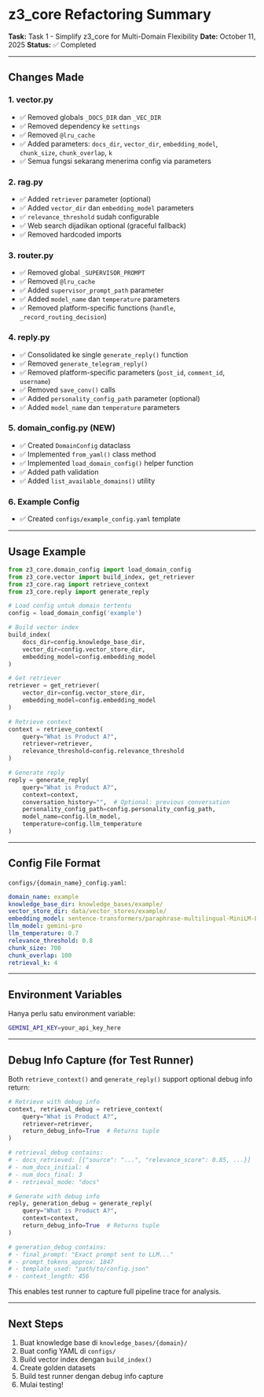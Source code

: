 # z3_core Refactoring Summary

**Task:** Task 1 - Simplify z3_core for Multi-Domain Flexibility
**Date:** October 11, 2025
**Status:** ✅ Completed

---

## Changes Made

### 1. **vector.py**
- ✅ Removed globals `_DOCS_DIR` dan `_VEC_DIR`
- ✅ Removed dependency ke `settings`
- ✅ Removed `@lru_cache`
- ✅ Added parameters: `docs_dir`, `vector_dir`, `embedding_model`, `chunk_size`, `chunk_overlap`, `k`
- ✅ Semua fungsi sekarang menerima config via parameters

### 2. **rag.py**
- ✅ Added `retriever` parameter (optional)
- ✅ Added `vector_dir` dan `embedding_model` parameters
- ✅ `relevance_threshold` sudah configurable
- ✅ Web search dijadikan optional (graceful fallback)
- ✅ Removed hardcoded imports

### 3. **router.py**
- ✅ Removed global `_SUPERVISOR_PROMPT`
- ✅ Removed `@lru_cache`
- ✅ Added `supervisor_prompt_path` parameter
- ✅ Added `model_name` dan `temperature` parameters
- ✅ Removed platform-specific functions (`handle`, `_record_routing_decision`)

### 4. **reply.py**
- ✅ Consolidated ke single `generate_reply()` function
- ✅ Removed `generate_telegram_reply()`
- ✅ Removed platform-specific parameters (`post_id`, `comment_id`, `username`)
- ✅ Removed `save_conv()` calls
- ✅ Added `personality_config_path` parameter (optional)
- ✅ Added `model_name` dan `temperature` parameters

### 5. **domain_config.py** (NEW)
- ✅ Created `DomainConfig` dataclass
- ✅ Implemented `from_yaml()` class method
- ✅ Implemented `load_domain_config()` helper function
- ✅ Added path validation
- ✅ Added `list_available_domains()` utility

### 6. **Example Config**
- ✅ Created `configs/example_config.yaml` template

---

## Usage Example

```python
from z3_core.domain_config import load_domain_config
from z3_core.vector import build_index, get_retriever
from z3_core.rag import retrieve_context
from z3_core.reply import generate_reply

# Load config untuk domain tertentu
config = load_domain_config('example')

# Build vector index
build_index(
    docs_dir=config.knowledge_base_dir,
    vector_dir=config.vector_store_dir,
    embedding_model=config.embedding_model
)

# Get retriever
retriever = get_retriever(
    vector_dir=config.vector_store_dir,
    embedding_model=config.embedding_model
)

# Retrieve context
context = retrieve_context(
    query="What is Product A?",
    retriever=retriever,
    relevance_threshold=config.relevance_threshold
)

# Generate reply
reply = generate_reply(
    query="What is Product A?",
    context=context,
    conversation_history="",  # Optional: previous conversation
    personality_config_path=config.personality_config_path,
    model_name=config.llm_model,
    temperature=config.llm_temperature
)
```

---

## Config File Format

`configs/{domain_name}_config.yaml`:

```yaml
domain_name: example
knowledge_base_dir: knowledge_bases/example/
vector_store_dir: data/vector_stores/example/
embedding_model: sentence-transformers/paraphrase-multilingual-MiniLM-L12-v2
llm_model: gemini-pro
llm_temperature: 0.7
relevance_threshold: 0.8
chunk_size: 700
chunk_overlap: 100
retrieval_k: 4
```

---

## Environment Variables

Hanya perlu satu environment variable:

```bash
GEMINI_API_KEY=your_api_key_here
```

---

## Debug Info Capture (for Test Runner)

Both `retrieve_context()` and `generate_reply()` support optional debug info return:

```python
# Retrieve with debug info
context, retrieval_debug = retrieve_context(
    query="What is Product A?",
    retriever=retriever,
    return_debug_info=True  # Returns tuple
)

# retrieval_debug contains:
# - docs_retrieved: [{"source": "...", "relevance_score": 0.85, ...}]
# - num_docs_initial: 4
# - num_docs_final: 3
# - retrieval_mode: "docs"

# Generate with debug info
reply, generation_debug = generate_reply(
    query="What is Product A?",
    context=context,
    return_debug_info=True  # Returns tuple
)

# generation_debug contains:
# - final_prompt: "Exact prompt sent to LLM..."
# - prompt_tokens_approx: 1847
# - template_used: "path/to/config.json"
# - context_length: 456
```

This enables test runner to capture full pipeline trace for analysis.

---

## Next Steps

1. Buat knowledge base di `knowledge_bases/{domain}/`
2. Buat config YAML di `configs/`
3. Build vector index dengan `build_index()`
4. Create golden datasets
5. Build test runner dengan debug info capture
6. Mulai testing!
